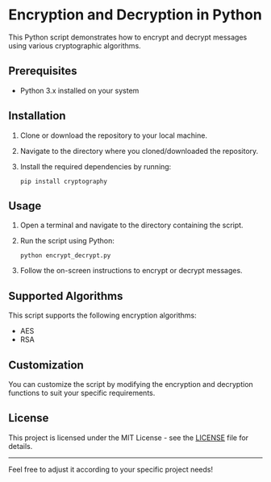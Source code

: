 

# Encryption and Decryption in Python

This Python script demonstrates how to encrypt and decrypt messages using various cryptographic algorithms.

## Prerequisites

- Python 3.x installed on your system

## Installation

1. Clone or download the repository to your local machine.

2. Navigate to the directory where you cloned/downloaded the repository.

3. Install the required dependencies by running:

    ```
    pip install cryptography
    ```

## Usage

1. Open a terminal and navigate to the directory containing the script.

2. Run the script using Python:

    ```
    python encrypt_decrypt.py
    ```

3. Follow the on-screen instructions to encrypt or decrypt messages.

## Supported Algorithms

This script supports the following encryption algorithms:

- AES
- RSA

## Customization

You can customize the script by modifying the encryption and decryption functions to suit your specific requirements.

## License

This project is licensed under the MIT License - see the [LICENSE](LICENSE) file for details.

---

Feel free to adjust it according to your specific project needs!
